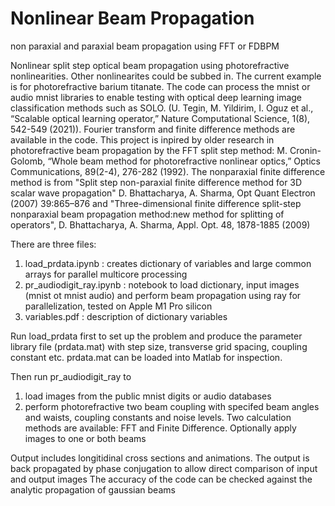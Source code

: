 # Nonlinear Beam Propagation
non paraxial and paraxial beam propagation using FFT or FDBPM

Nonlinear split step optical beam propagation using photorefractive nonlinearities. Other nonlinearites could be subbed in. The current example is for photorefractive barium titanate. The code can process the mnist or audio mnist libraries to enable testing with optical deep learning image classification methods such as SOLO. (U. Tegin, M. Yildirim, I. Oguz et al., “Scalable optical learning operator,” Nature Computational Science, 1(8), 542-549 (2021)). Fourier transform and finite difference methods are available in the code.
This project is inpired by older research in photorefractive beam propagation by the FFT split step method: M. Cronin-Golomb, “Whole beam method for photorefractive nonlinear optics,” Optics Communications, 89(2-4), 276-282 (1992). The nonparaxial finite difference method is from "Split step non-paraxial finite difference method for 3D scalar wave propagation" D. Bhattacharya, A. Sharma, Opt Quant Electron (2007) 39:865–876 and "Three-dimensional finite difference split-step nonparaxial beam propagation method:new method for splitting of operators", D. Bhattacharya, A. Sharma, Appl. Opt. 48, 1878-1885 (2009)

There are three files: 
1) load_prdata.ipynb : creates dictionary of variables and large common arrays for parallel multicore processing
2) pr_audiodigit_ray.ipynb : notebook to load dictionary, input images (mnist ot mnist audio) and perform beam propagation using ray for parallelization, tested on Apple M1 Pro silicon 
3) variables.pdf : description of dictionary variables

Run load_prdata first to set up the problem and produce the parameter library file (prdata.mat) with step size, transverse grid spacing, coupling constant etc. prdata.mat can be loaded into Matlab for inspection.

Then run pr_audiodigit_ray to
1) load images from the public mnist digits or audio databases
2) perform photorefractive two beam coupling with specifed beam angles and waists, coupling constants and noise levels. Two calculation methods are available: FFT and Finite Difference. Optionally apply images to one or both beams

Output includes longitidinal cross sections and animations.  The output is back propagated by phase conjugation to allow direct comparison of input and output images
The accuracy of the code can be checked against the analytic propagation of gaussian beams 

